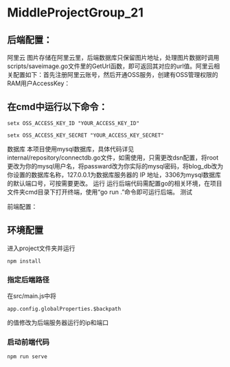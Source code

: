 # MiddleProjectGroup_21


## 后端配置：

阿里云 图片存储在阿里云里，后端数据库只保留图片地址，处理图片数据时调用scripts/saveimage.go文件里的GetUrl函数，即可返回其对应的url值。阿里云相关配置如下：首先注册阿里云账号，然后开通OSS服务，创建有OSS管理权限的RAM用户AccessKey： 
## 在cmd中运行以下命令：
```
setx OSS_ACCESS_KEY_ID "YOUR_ACCESS_KEY_ID" 
```
```
setx OSS_ACCESS_KEY_SECRET "YOUR_ACCESS_KEY_SECRET" 
```
数据库 本项目使用mysql数据库，具体代码详见internal/repository/connectdb.go文件，如需使用，只需更改dsn配置，将root更改为你的mysql用户名，将passward改为你实际的mysql密码，将blog_db改为你设置的数据库名称，127.0.0.1为数据库服务器的 IP 地址，3306为mysql数据库的默认端口号，可按需要更改。
运行 运行后端代码需配置go的相关环境，在项目文件夹cmd目录下打开终端，使用“go run .”命令即可运行后端。
测试

前端配置：
## 环境配置
进入project文件夹并运行
```
npm install
```

### 指定后端路径
在src/main.js中将
```
app.config.globalProperties.$backpath
```
的值修改为后端服务器运行的ip和端口
### 启动前端代码
```
npm run serve
```